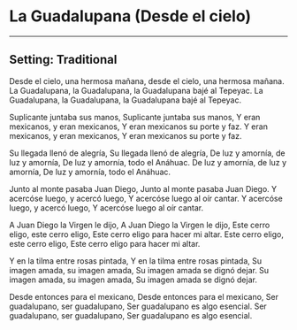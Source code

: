# La Guadalupana (Desde el cielo)

***

## Setting: Traditional

Desde el cielo, una hermosa mañana, 
desde el cielo, una hermosa mañana.
La Guadalupana, la Guadalupana,
la Guadalupana bajé al Tepeyac.
La Guadalupana, la Guadalupana,
la Guadalupana bajé al Tepeyac.

Suplicante juntaba sus manos,
Suplicante juntaba sus manos,
Y eran mexicanos, y eran mexicanos,
Y eran mexicanos su porte y faz.
Y eran mexicanos, y eran mexicanos,
Y eran mexicanos su porte y faz.

Su llegada llenó de alegría,
Su llegada llenó de alegría,
De luz y amornía, de luz y amornía,
De luz y amornía, todo el Anáhuac.
De luz y amornía, de luz y amornía,
De luz y amornía, todo el Anáhuac.

Junto al monte pasaba Juan Diego,
Junto al monte pasaba Juan Diego.
Y acercóse luego, y acercó luego,
Y acercóse luego al oír cantar.
Y acercóse luego, y acercó luego,
Y acercóse luego al oír cantar.

A Juan Diego la Virgen le dijo,
A Juan Diego la Virgen le dijo,
Este cerro eligo, este cerro eligo,
Este cerro eligo para hacer mi altar.
Este cerro eligo, este cerro eligo,
Este cerro eligo para hacer mi altar.

Y en la tilma entre rosas pintada,
Y en la tilma entre rosas pintada,
Su imagen amada, su imagen amada,
Su imagen amada se dignó dejar.
Su imagen amada, su imagen amada,
Su imagen amada se dignó dejar.

Desde entonces para el mexicano,
Desde entonces para el mexicano,
Ser guadalupano, ser guadalupano,
Ser guadalupano es algo esencial.
Ser guadalupano, ser guadalupano,
Ser guadalupano es algo esencial.